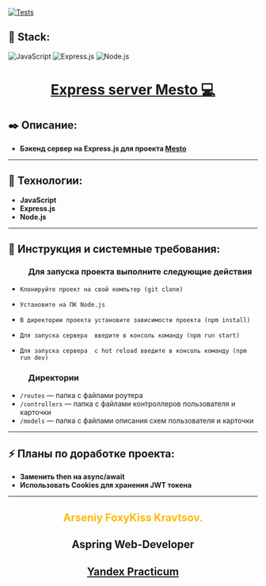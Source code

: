 [![Tests](https://github.com/yandex-praktikum/express-mesto-gha/actions/workflows/tests-14-sprint.yml/badge.svg)](https://github.com/FoxyKiss/express-mesto-gha/actions/workflows/tests-14-sprint.yml)
**<h2>🚀 Stack:</h2>**


![JavaScript](https://img.shields.io/badge/-JavaScript-000?&logo=javascript)
![Express.js](https://img.shields.io/badge/-Express.js-000?&logo=Express)
![Node.js](https://img.shields.io/badge/-Node.js-000?&logo=Node.js)

 **<h1 align="center"><a href="#">Express server Mesto 💻</a></h1>**

**<h2>✒️ Описание:</h2>**

* **Бэкенд сервер на Express.js для проекта <a href="https://github.com/FoxyKiss/React-mesto-auth">Mesto</a>**

---

**<h2>🔧 Технологии:</h2>**

* **JavaScript**
* **Express.js**
* **Node.js**

---

**<h2>📘 Инструкция и системные требования:</h2>**
  <h3 style="margin-left: 40px;">Для запуска проекта выполните следующие действия</h3>

-     Клонируйте проект на свой компьтер (git clone)
-     Установите на ПК Node.js
-     В директории проекта установите зависимости проекта (npm install)
-     Для запуска сервера  введите в консоль команду (npm run start)
-     Для запуска сервера  с hot reload введите в консоль команду (npm run dev)

 <h3 style="margin-left: 40px;">Директории</h3>

- `/routes` — папка с файлами роутера
- `/controllers` — папка с файлами контроллеров пользователя и карточки
- `/models` — папка с файлами описания схем пользователя и карточки
---

**<h2>⚡ Планы по доработке проекта:</h2>**

* **Заменить then на async/await**
* **Использовать Cookies для хранения JWT токена**

---

**<h2 align="center" style="color:#fcba03">Arseniy FoxyKiss Kravtsov.</h2>**
**<h2 align="center">Aspring Web-Developer</h2>**
**<h2 align="center">[Yandex Practicum](https://praktikum.yandex.ru/)</h2>**
